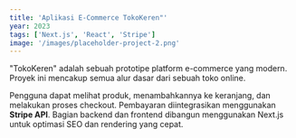 ```yaml
---
title: 'Aplikasi E-Commerce TokoKeren"'
year: 2023
tags: ['Next.js', 'React', 'Stripe']
image: '/images/placeholder-project-2.png'
---
```


"TokoKeren" adalah sebuah prototipe platform e-commerce yang modern. Proyek ini mencakup semua alur dasar dari sebuah toko online.

Pengguna dapat melihat produk, menambahkannya ke keranjang, dan melakukan proses checkout. Pembayaran diintegrasikan menggunakan **Stripe API**. Bagian backend dan frontend dibangun menggunakan Next.js untuk optimasi SEO dan rendering yang cepat.
